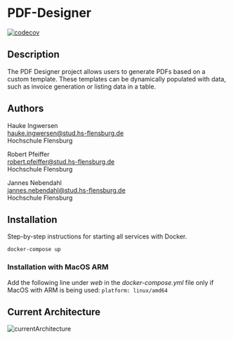 # PDF-Designer

[![codecov](https://codecov.io/gh/hingew/hsfl-master-ai-cloud-engineering/graph/badge.svg?token=CDPMA4XLME)](https://codecov.io/gh/hingew/hsfl-master-ai-cloud-engineering)


## Description
The PDF Designer project allows users to generate PDFs based on a custom template. These templates can be dynamically populated with data, such as invoice generation or listing data in a table.

## Authors
Hauke Ingwersen\
hauke.ingwersen@stud.hs-flensburg.de\
Hochschule Flensburg

Robert Pfeiffer\
robert.pfeiffer@stud.hs-flensburg.de\
Hochschule Flensburg

Jannes Nebendahl\
jannes.nebendahl@stud.hs-flensburg.de\
Hochschule Flensburg

## Installation
Step-by-step instructions for starting all services with Docker.

```docker-compose up```

### Installation with MacOS ARM
Add the following line under *web* in the *docker-compose.yml* file only if MacOS with ARM is being used:
```platform: linux/amd64``` 

## Current Architecture
![currentArchitecture](currentArchitecture.png)

